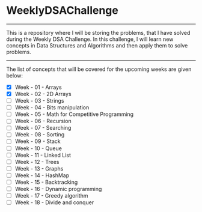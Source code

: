# WeeklyDSAChallenge

---

This is a repository where I will be storing the problems, that I have solved during the Weekly DSA Challenge. In this challenge, I will learn new concepts in Data Structures and Algorithms and then apply them to solve problems.

---

The list of concepts that will be covered for the upcoming weeks are given below:

- [x]  Week - 01 - Arrays
- [x]  Week - 02 - 2D Arrays
- [ ]  Week - 03 - Strings
- [ ]  Week - 04 - Bits manipulation
- [ ]  Week - 05 - Math for Competitive Programming
- [ ]  Week - 06 - Recursion
- [ ]  Week - 07 - Searching
- [ ]  Week - 08 - Sorting
- [ ]  Week - 09 - Stack
- [ ]  Week - 10 - Queue
- [ ]  Week - 11 - Linked List
- [ ]  Week - 12 - Trees
- [ ]  Week - 13 - Graphs
- [ ]  Week - 14 - HashMap
- [ ]  Week - 15 - Backtracking
- [ ]  Week - 16 - Dynamic programming
- [ ]  Week - 17 - Greedy algorithm
- [ ]  Week - 18 - Divide and conquer
